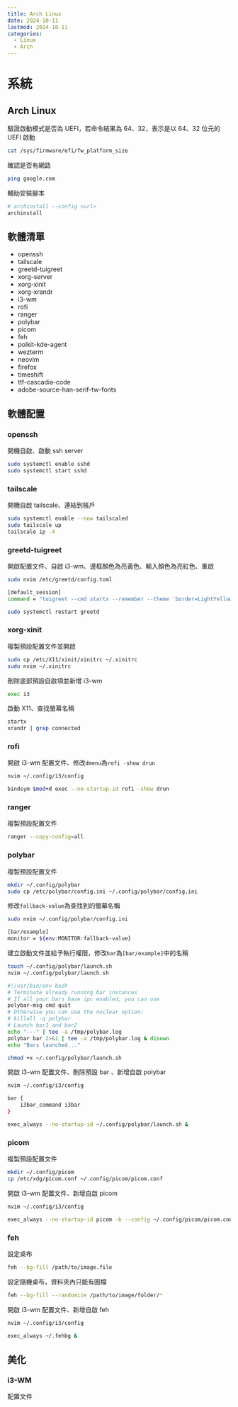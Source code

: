 ```yaml
---
title: Arch Linux
date: 2024-10-11
lastmod: 2024-10-11
categories:
  - Linux
  - Arch
---
```


# 系統

## Arch Linux

驗證啟動模式是否為 UEFI，若命令結果為 64、32，表示是以 64、32 位元的 UEFI 啟動

```bash
cat /sys/firmware/efi/fw_platform_size
```

確認是否有網路

```bash
ping google.com
```

輔助安裝腳本

```bash
# archinstall --config <url>
archinstall
```

## 軟體清單

- openssh
- tailscale
- greetd-tuigreet
- xorg-server
- xorg-xinit
- xorg-xrandr
- i3-wm
- rofi
- ranger
- polybar
- picom
- feh
- polkit-kde-agent
- wezterm
- neovim
- firefox
- timeshift
- ttf-cascadia-code
- adobe-source-han-serif-tw-fonts

## 軟體配置

### openssh

開機自啟、啟動 ssh server

```bash
sudo systemctl enable sshd
sudo systemctl start sshd
```

### tailscale

開機自啟 tailscale、連結到帳戶

```bash
sudo systemctl enable --now tailscaled
sudo tailscale up
tailscale ip -4
```

### greetd-tuigreet

開啟配置文件、自啟 i3-wm、邊框顏色為亮黃色、輸入顏色為亮紅色、重啟

```bash
sudo nvim /etc/greetd/config.toml

[default_session]
command = "tuigreet --cmd startx --remember --theme 'border=LightYellow;input=LightRed'"

sudo systemctl restart greetd
```

### xorg-xinit

複製預設配置文件並開啟

```bash
sudo cp /etc/X11/xinit/xinitrc ~/.xinitrc
sudo nvim ~/.xinitrc
```

刪除底部預設自啟項並新增 i3-wm

```bash
exec i3
```

啟動 X11、查找螢幕名稱

```bash
startx
xrandr | grep connected
```

### rofi

開啟 i3-wm 配置文件、修改`dmenu`為`rofi -show drun`

```bash
nvim ~/.config/i3/config

bindsym $mod+d exec --no-startup-id rofi -show drun
```

### ranger

複製預設配置文件

```bash
ranger --copy-config=all
```

### polybar

複製預設配置文件

```bash
mkdir ~/.config/polybar
sudo cp /etc/polybar/config.ini ~/.config/polybar/config.ini
```

修改`fallback-value`為查找到的螢幕名稱

```bash
sudo nvim ~/.config/polybar/config.ini

[bar/example]
monitor = ${env:MONITOR:fallback-value}
```

建立啟動文件並給予執行權限，修改`bar`為`[bar/example]`中的名稱

```bash
touch ~/.config/polybar/launch.sh
nvim ~/.config/polybar/launch.sh

#!/usr/bin/env bash
# Terminate already running bar instances
# If all your bars have ipc enabled, you can use
polybar-msg cmd quit
# Otherwise you can use the nuclear option:
# killall -q polybar
# Launch bar1 and bar2
echo "---" | tee -a /tmp/polybar.log
polybar bar 2>&1 | tee -a /tmp/polybar.log & disown
echo "Bars launched..."

chmod +x ~/.config/polybar/launch.sh
```

開啟 i3-wm 配置文件、刪除預設 bar 、新增自啟 polybar

```bash
nvim ~/.config/i3/config

bar {
    i3bar_command i3bar
}

exec_always --no-startup-id ~/.config/polybar/launch.sh &
```

### picom

複製預設配置文件

```bash
mkdir ~/.config/picom
cp /etc/xdg/picom.conf ~/.config/picom/picom.conf
```

開啟 i3-wm 配置文件、新增自啟 picom

```bash
nvim ~/.config/i3/config

exec_always --no-startup-id picom -b --config ~/.config/picom/picom.conf &
```

### feh

設定桌布

```bash
feh --bg-fill /path/to/image.file
```

設定隨機桌布，資料夾內只能有圖檔

```bash
feh --bg-fill --randomize /path/to/image/folder/*
```

開啟 i3-wm 配置文件、新增自啟 feh

```bash
nvim ~/.config/i3/config

exec_always ~/.fehbg &
```

## 美化

### i3-WM

配置文件

```bash

```
